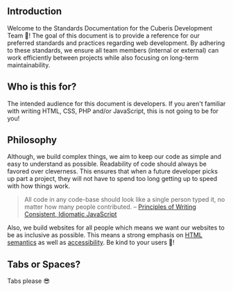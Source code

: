 ## Introduction

Welcome to the Standards Documentation for the Cuberis Development Team 👋! The goal of this document is to provide a reference for our preferred standards and practices regarding web development. By adhering to these standards, we ensure all team members (internal or external) can work efficiently between projects while also focusing on long-term maintainability.

## Who is this for?

The intended audience for this document is developers. If you aren't familiar with writing HTML, CSS, PHP and/or JavaScript, this is not going to be for you!

## Philosophy

Although, we build complex things, we aim to keep our code as simple and easy to understand as possible. Readability of code should always be favored over cleverness. This ensures that when a future developer picks up part a project, they will not have to spend too long getting up to speed with how things work.

> All code in any code-base should look like a single person typed it, no matter how many people contributed. – [Principles of Writing Consistent, Idiomatic JavaScript](https://github.com/rwaldron/idiomatic.js/)

Also, we build websites for all people which means we want our websites to be as inclusive as possible. This means a strong emphasis on [HTML semantics](/html#semantics) as well as [accessibility](/html#accessibility). Be kind to your users 💖!

## Tabs or Spaces?

Tabs please 😎
